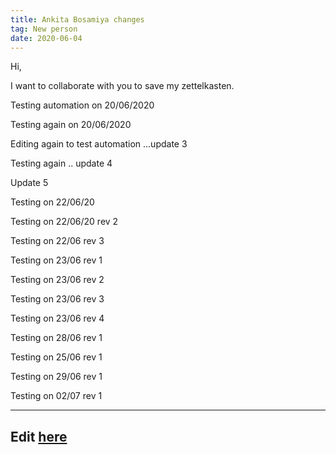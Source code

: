 ```yaml
---
title: Ankita Bosamiya changes
tag: New person
date: 2020-06-04
---
```


Hi,

I want to collaborate with you to save my zettelkasten.

Testing automation on 20/06/2020

Testing again on 20/06/2020

Editing again to test automation ...update 3

Testing again .. update 4

Update 5

Testing on 22/06/20

Testing on 22/06/20 rev 2

Testing on 22/06 rev 3

Testing on 23/06 rev 1

Testing on 23/06 rev 2

Testing on 23/06 rev 3

Testing on 23/06 rev 4

Testing on 28/06 rev 1

Testing on 25/06 rev 1

Testing on 29/06 rev 1

Testing on 02/07 rev 1

---
Edit [here](https://github.com/ankitadhandha/zettelkasten/edit/master/6hbkilml4.md)
---
